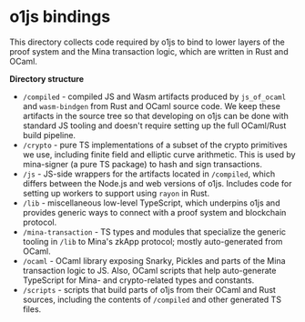 # o1js bindings

This directory collects code required by o1js to bind to lower layers of the proof system and the Mina transaction logic, which are written in Rust and OCaml.

**Directory structure**

- `/compiled` - compiled JS and Wasm artifacts produced by `js_of_ocaml` and `wasm-bindgen` from Rust and OCaml source code. We keep these artifacts in the source tree so that developing on o1js can be done with standard JS tooling and doesn't require setting up the full OCaml/Rust build pipeline.
- `/crypto` - pure TS implementations of a subset of the crypto primitives we use, including finite field and elliptic curve arithmetic. This is used by mina-signer (a pure TS package) to hash and sign transactions.
- `/js` - JS-side wrappers for the artifacts located in `/compiled`, which differs between the Node.js and web versions of o1js. Includes code for setting up workers to support using `rayon` in Rust.
- `/lib` - miscellaneous low-level TypeScript, which underpins o1js and provides generic ways to connect with a proof system and blockchain protocol.
- `/mina-transaction` - TS types and modules that specialize the generic tooling in `/lib` to Mina's zkApp protocol; mostly auto-generated from OCaml.
- `/ocaml` - OCaml library exposing Snarky, Pickles and parts of the Mina transaction logic to JS. Also, OCaml scripts that help auto-generate TypeScript for Mina- and crypto-related types and constants.
- `/scripts` - scripts that build parts of o1js from their OCaml and Rust sources, including the contents of `/compiled` and other generated TS files.
